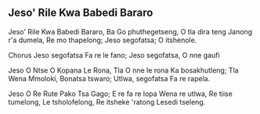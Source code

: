 ## Jeso' Rile Kwa Babedi Bararo

Jeso' Rile Kwa Babedi Bararo,
Ba Go phuthegetseng, O tla dira teng
Janong r'a dumela, Re mo thapelong;
Jeso segofatsa; O itshenole.

Chorus
Jeso segofatsa Fa re le fano;
Jeso segofatsa, O nne gaufi

Jeso O Ntse O Kopana Le Rona,
Tla O nne le rona Ka bosakhutleng;
Tla Wena Mmoloki, Bonatsa tswaro;
Utlwa, segofatsa Fa re rapela.

Jeso O Re Rute Pako Tsa Gago;
E re fa re lopa Wena re utlwa,
Re tiise tumelong, Le tsholofelong,
Re itsheke 'ratong Lesedi tseleng.

